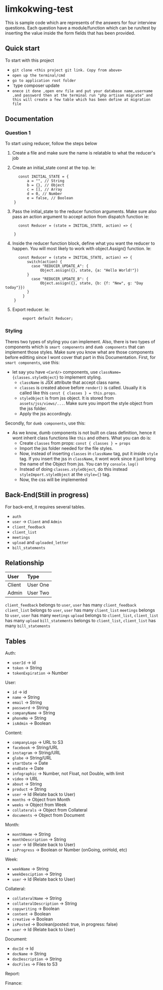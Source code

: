 # limkokwing-test
This is sample code which are represents of the answers for four interview questions. Each question have a module/function  which can be run/test by inserting the value inside the form fields  that has been provided.

## Quick start

To start with this project

- `git clone <this project git link. Copy from above>`
- `open up the terminal/cmd`
- `go to application root folder`
- `type composer update
- `onece it done ,open env file and put your database name,username ,and password then at the terminal run "php artisan migrate" and this will
    create a few table which has been define at migration file ` 

## Documentation
### Question 1
To start using reducer, follow the steps below

1) Create a file and make sure the name is relatable to what the reducer's job

2) Create an initial_state const at the top. Ie:

````
      const INITIAL_STATE = {
          a = "", // String
          b = {}, // Object
          c = [], // Array
          d = 0, // Number
          e = false, // Boolean
    }
````

3) Pass the initial_state to the reducer function arguments. Make sure also pass an action argument to accept action from dispatch function ie:

````
      const Reducer = (state = INITIAL_STATE, action) => {

    }
````

4) Inside the reducer function block, define what you want the reducer to happen. You will most likely to work with object.Assign() function. Ie:

````
      const Reducer = (state = INITIAL_STATE, action) => {
          switch(action) {
            case "REDUCER_UPDATE_A": {
                Object.assign({}, state, {a: "Hello World!"})
          }
            case "REDUCER_UPDATE_B": {
                Object.assign({}, state, {b: {f: "New", g: "Day today"}})
          }
        }  
    }
````

5) Export reducer. Ie:

````
        export default Reducer;
````

### Styling

Theres two types of styling you can implement. Also, there is two types of components which is `smart components` and `dumb components` that can implement those styles. Make sure you know what are those components before editting since I wont cover that part in this Documentation.
First, for `smart components`, use this:
- let say you have `<Card/>` components, use `className={classes.styleObject}` to implement styling.
  - `className` is JSX attribute that accept class name.
  - `classes` is created above before `render()` is called. Usually it is called like this `const { classes } = this.props`.
  - `styleObject` is from jss object. It is stored from `assets/jss/views/...`. Make sure you import the style object from the jss folder.
  - Apply the jss accordingly.

Secondly, for `dumb components`, use this:
- As we know, dumb components is not built on class definition, hence it wont inherit class functions like `this` and others. What you can do is:
  - Create `classes` from props: `const { classes } = props`
  - Import the jss folder needed for the file styles.
  - Now, instead of inserting `classes` in `className` tag, put it inside `style` tag. If you insert the jss in `className`, it wont work since it just bring the name of the Object from jss. You can try `console.log()`
  - Instead of doing `classes.styleObject`, do this instead `styleImport.styleObject` at the `style={}` tag.
  - Now, the css will be implemented

## Back-End(Still in progress)
For back-end, it requires several tables.
- `auth`
- `user` -> `Client` and `Admin`
- `client_feedback`
- `client_list`
- `meetings`
- `upload` and `uploaded_letter`
- `bill_statements`

## Relationship
| User           | Type           |
| :------------- | :------------- |
| Client         | User One       |
| Admin          | User Two       |

`client_feedback` belongs to `user`, `user` has many `client_feedback`
`client_list` belongs to `user`, `user` has many `client_list`
`meetings` belongs to `user`, `user` has many `meetings`
`upload` belongs to `client_list`, `client_list` has many `upload`
`bill_statements` belongs to `client_list`, `client_list` has many `bill_statements`

## Tables
Auth:
- `userId` -> id
- `token` -> String
- `tokenExpiration` -> Number

User:  
- `id` -> id
- `name` -> String
- `email` -> String
- `password` -> String
- `companyName` -> String
- `phoneNo` -> String
- `isAdmin` -> Boolean

Content:
- `companyLogo` -> URL to S3
- `facebook` -> String/URL
- `instagram` -> String/URL
- `globe` -> String/URL
- `startDate` -> Date
- `endDate` -> Date
- `infographic` -> Number, not Float, not Double, with limit
- `video` -> URL
- `about` -> String
- `product` -> String
- `user` -> Id (Relate back to User)
- `months` -> Object from Month
- `weeks` -> Object from Week
- `collaterals` -> Object from Collateral
- `documents` -> Object from Document

Month:
- `monthName` -> String
- `monthDescription` -> String
- `user` -> Id (Relate back to User)
- `isProgress` -> Boolean or Number (onGoing, onHold, etc)

Week:
- `weekName` -> String
- `weekDesciption` -> String
- `user` -> Id (Relate back to User)

Collateral:
- `collateralName` -> String
- `collateralDescription` -> String
- `copywriting` -> Boolean
- `content` -> Boolean
- `creative` -> Boolean
- `isPosted` -> Boolean(posted: true, in progress: false)
- `user` -> Id (Relate back to User)

Document:
- `docId` -> Id
- `docName` -> String
- `docDescription` -> String
- `docFiles` -> Files to S3

Report:

Finance:
